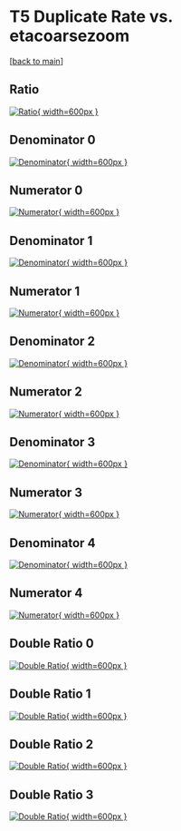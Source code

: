 # T5 Duplicate Rate vs. etacoarsezoom

[[back to main](./)]



## Ratio

[![Ratio](../mtv/var/T5_duplrate_etacoarsezoom.png){ width=600px }](../mtv/var/T5_duplrate_etacoarsezoom.pdf)

## Denominator 0

[![Denominator](../mtv/den/T5_duplrate_etacoarsezoom_den0.png){ width=600px }](../mtv/den/T5_duplrate_etacoarsezoom_den0.pdf)

## Numerator 0

[![Numerator](../mtv/num/T5_duplrate_etacoarsezoom_num0.png){ width=600px }](../mtv/num/T5_duplrate_etacoarsezoom_num0.pdf)

## Denominator 1

[![Denominator](../mtv/den/T5_duplrate_etacoarsezoom_den1.png){ width=600px }](../mtv/den/T5_duplrate_etacoarsezoom_den1.pdf)

## Numerator 1

[![Numerator](../mtv/num/T5_duplrate_etacoarsezoom_num1.png){ width=600px }](../mtv/num/T5_duplrate_etacoarsezoom_num1.pdf)

## Denominator 2

[![Denominator](../mtv/den/T5_duplrate_etacoarsezoom_den2.png){ width=600px }](../mtv/den/T5_duplrate_etacoarsezoom_den2.pdf)

## Numerator 2

[![Numerator](../mtv/num/T5_duplrate_etacoarsezoom_num2.png){ width=600px }](../mtv/num/T5_duplrate_etacoarsezoom_num2.pdf)

## Denominator 3

[![Denominator](../mtv/den/T5_duplrate_etacoarsezoom_den3.png){ width=600px }](../mtv/den/T5_duplrate_etacoarsezoom_den3.pdf)

## Numerator 3

[![Numerator](../mtv/num/T5_duplrate_etacoarsezoom_num3.png){ width=600px }](../mtv/num/T5_duplrate_etacoarsezoom_num3.pdf)

## Denominator 4

[![Denominator](../mtv/den/T5_duplrate_etacoarsezoom_den4.png){ width=600px }](../mtv/den/T5_duplrate_etacoarsezoom_den4.pdf)

## Numerator 4

[![Numerator](../mtv/num/T5_duplrate_etacoarsezoom_num4.png){ width=600px }](../mtv/num/T5_duplrate_etacoarsezoom_num4.pdf)

## Double Ratio 0

[![Double Ratio](../mtv/ratio/T5_duplrate_etacoarsezoom_ratio0.png){ width=600px }](../mtv/ratio/T5_duplrate_etacoarsezoom_ratio0.pdf)

## Double Ratio 1

[![Double Ratio](../mtv/ratio/T5_duplrate_etacoarsezoom_ratio1.png){ width=600px }](../mtv/ratio/T5_duplrate_etacoarsezoom_ratio1.pdf)

## Double Ratio 2

[![Double Ratio](../mtv/ratio/T5_duplrate_etacoarsezoom_ratio2.png){ width=600px }](../mtv/ratio/T5_duplrate_etacoarsezoom_ratio2.pdf)

## Double Ratio 3

[![Double Ratio](../mtv/ratio/T5_duplrate_etacoarsezoom_ratio3.png){ width=600px }](../mtv/ratio/T5_duplrate_etacoarsezoom_ratio3.pdf)

